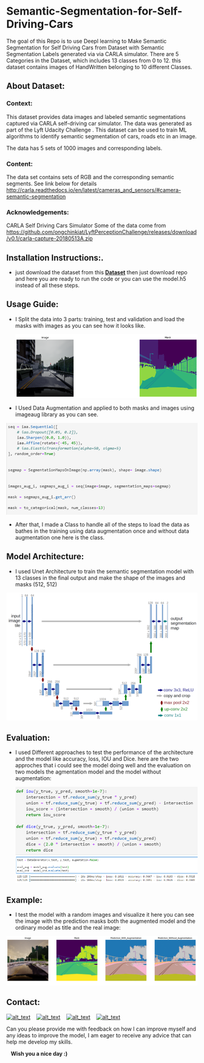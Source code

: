 # Semantic-Segmentation-for-Self-Driving-Cars

The goal of this Repo is to use Deepl learning to Make Semantic Segmentation for Self Driving Cars from Dataset with Semantic Segmentation Labels generated via via CARLA simulator. There are 5 Categories in the Dataset, which includes 13 classes from 0 to 12. 
this dataset contains images of HandWritten belonging to 10 different Classes.

## About Dataset:

### Context:
This dataset provides data images and labeled semantic segmentations captured via CARLA self-driving car simulator. The data was generated as part of the Lyft Udacity Challenge . This dataset can be used to train ML algorithms to identify semantic segmentation of cars, roads etc in an image.

The data has 5 sets of 1000 images and corresponding labels.

### Content:
The data set contains sets of RGB and the corresponding semantic segments.
See link below for details
http://carla.readthedocs.io/en/latest/cameras_and_sensors/#camera-semantic-segmentation

### Acknowledgements:
CARLA Self Driving Cars Simulator
Some of the data come from
https://github.com/ongchinkiat/LyftPerceptionChallenge/releases/download/v0.1/carla-capture-20180513A.zip


## Installation Instructions:.
- just download the dataset from this **[Dataset](https://www.kaggle.com/datasets/kumaresanmanickavelu/lyft-udacity-challenge)** then just download repo and here you are ready to run the code or you can use the model.h5 instead of all these steps.

## Usage Guide:
- I Split the data into 3 parts: training, test and validation and load the masks with images as you can see how it looks like.
  <div align="center">
    <img src="https://github.com/Bassem-2000/Semantic-Segmentation-for-Self-Driving-Cars/blob/main/Images/img-mask.png?raw=true" alt="img-mask">
  </div>


- I Used Data Augmentation and applied to both masks and images using imageaug library as you can see.

<div align="center">
    <img src="https://github.com/Bassem-2000/Semantic-Segmentation-for-Self-Driving-Cars/blob/main/Images/aug.png?raw=true" alt="augment">
</div>

 
- After that, I made a Class to handle all of the steps to load the data as bathes in the training using data augmentation once and without data augmentation one here is the class. 
  
 <!--![Class](https://github.com/Bassem-2000/Semantic-Segmentation-for-Self-Driving-Cars/blob/main/Images/calass.png?raw=true)-->

## Model Architecture:
- I used Unet Architecture to train the semantic segmentation model with 13 classes in the final output and make the shape of the images and masks (512, 512) 
  
 <div align="center">
  <img src="https://github.com/Bassem-2000/Semantic-Segmentation-for-Self-Driving-Cars/blob/main/Images/u-net-architecture.png?raw=true" alt="Architecture">
 </div>


## Evaluation:
- I used Different approaches to test the performance of the architecture and the model like accuracy, loss, IOU and Dice. here are the two approches that i could see the model doing well and the evaluation on two models the agmentation model and the model without augmentation:
  <div align="center">
    <img src="https://github.com/Bassem-2000/Semantic-Segmentation-for-Self-Driving-Cars/blob/main/Images/eval.png?raw=true" alt="eval1">
  </div>
  
  <div align="center">
    <img src="https://github.com/Bassem-2000/Semantic-Segmentation-for-Self-Driving-Cars/blob/main/Images/eval2.png?raw=true" alt="eval2">
  </div>



## Example:
- I test the model with a random images and visualize it here you can see the image with the prediction masks both the augmented model and the ordinary model as title and the real image:

 ![Example](https://github.com/Bassem-2000/Semantic-Segmentation-for-Self-Driving-Cars/blob/main/Images/example.png?raw=true)


## Contact:

[<img alt="alt_text" width="30px" src="https://cdn2.iconfinder.com/data/icons/social-media-2285/512/1_Whatsapp2_colored_svg-512.png" />](https://wa.me/+201006491306)
&nbsp;&nbsp;
[<img alt="alt_text" width="30px" src="https://cdn2.iconfinder.com/data/icons/social-media-2285/512/1_Linkedin_unofficial_colored_svg-512.png" />](https://www.linkedin.com/in/bassem-ahmed-ahmed/)
&nbsp;&nbsp;
[<img alt="alt_text" width="30px" src="https://cdn4.iconfinder.com/data/icons/social-media-logos-6/512/112-gmail_email_mail-256.png" />](mailto:bassemahmed.am@gmail.com)
&nbsp;&nbsp;
[<img alt="alt_text" width="30px" src="https://cdn2.iconfinder.com/data/icons/social-media-2285/512/1_Facebook2_colored_svg-512.png" />](https://www.facebook.com/bassem.ahmed.7712/)

Can you please provide me with feedback on how I can improve myself and any ideas to improve the model, I am eager to receive any advice that can help me develop my skills.

&nbsp;&nbsp;
**Wish you a nice day :)**

